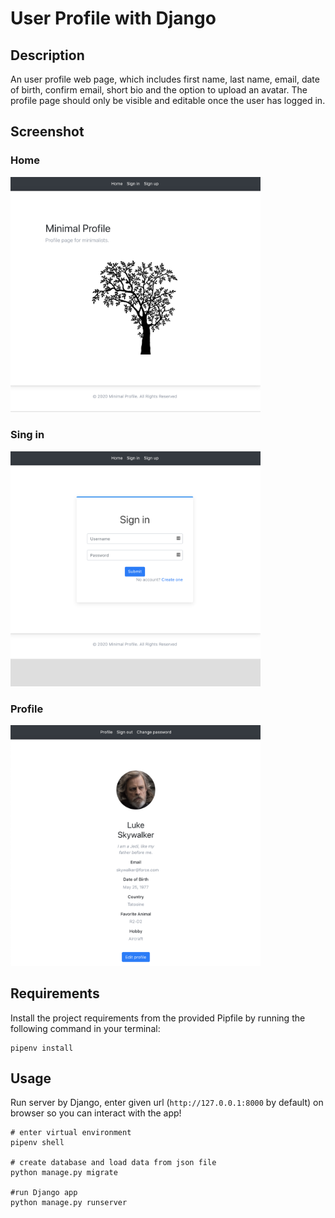 # User Profile with Django
## Description
An user profile web page, which includes first name, last name, email, date of birth, confirm email, short bio and the option to upload an avatar. The profile page should only be visible and editable once the user has logged in.

## Screenshot
### Home
<img src="https://raw.githubusercontent.com/yushinna/python-project-07/images/home.png" width="400">

### Sing in
<img src="https://raw.githubusercontent.com/yushinna/python-project-07/images/signin.png" width="400">

### Profile
<img src="https://raw.githubusercontent.com/yushinna/python-project-07/images/profile.png" width="400">

## Requirements
Install the project requirements from the provided Pipfile by running the following command in your terminal:
```
pipenv install
```

## Usage
Run server by Django, enter given url (`http://127.0.0.1:8000` by default) on browser so you can interact with the app!

```
# enter virtual environment
pipenv shell

# create database and load data from json file
python manage.py migrate

#run Django app
python manage.py runserver
```
